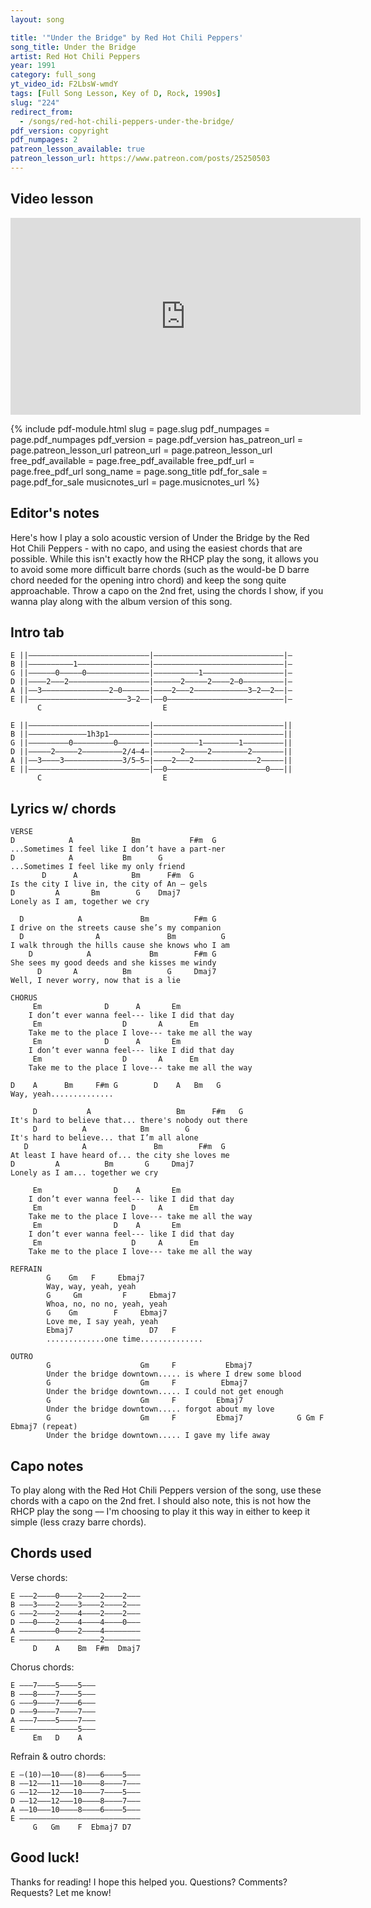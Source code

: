 ```yaml
---
layout: song

title: '"Under the Bridge" by Red Hot Chili Peppers'
song_title: Under the Bridge
artist: Red Hot Chili Peppers
year: 1991
category: full_song
yt_video_id: F2LbsW-wmdY
tags: [Full Song Lesson, Key of D, Rock, 1990s]
slug: "224"
redirect_from:
  - /songs/red-hot-chili-peppers-under-the-bridge/
pdf_version: copyright
pdf_numpages: 2
patreon_lesson_available: true
patreon_lesson_url: https://www.patreon.com/posts/25250503
---
```


## Video lesson

<iframe width="560" height="315" src="https://www.youtube.com/embed/F2LbsW-wmdY?showinfo=0" frameborder="0" allowfullscreen></iframe>

{% include pdf-module.html slug = page.slug pdf_numpages = page.pdf_numpages pdf_version = page.pdf_version has_patreon_url = page.patreon_lesson_url patreon_url = page.patreon_lesson_url free_pdf_available = page.free_pdf_available free_pdf_url = page.free_pdf_url song_name = page.song_title pdf_for_sale = page.pdf_for_sale musicnotes_url = page.musicnotes_url %}

## Editor's notes

Here's how I play a solo acoustic version of Under the Bridge by the Red Hot Chili Peppers - with no capo, and using the easiest chords that are possible. While this isn't exactly how the RHCP play the song, it allows you to avoid some more difficult barre chords (such as the would-be D barre chord needed for the opening intro chord) and keep the song quite approachable. Throw a capo on the 2nd fret, using the chords I show, if you wanna play along with the album version of this song.

## Intro tab

    E ||–––––––––––––––––––––––––––|–––––––––––––––––––––––––––––|–
    B ||––––––––––1––––––––––––––––|–––––––––––––––––––––––––––––|–
    G ||––––––0–––––0––––––––––––––|––––––––––1––––––––––––––––––|–
    D ||––––2–––2––––––––––––––––––|––––––2–––––2––––2–0–––––––––|–
    A ||––3–––––––––––––––2–0––––––|––––2–––2––––––––––––3–2––2––|–
    E ||––––––––––––––––––––––3–2––|––0––––––––––––––––––––––––––|–
          C                           E

    E ||–––––––––––––––––––––––––––|–––––––––––––––––––––––––––––||
    B ||–––––––––––––1h3p1–––––––––|–––––––––––––––––––––––––––––||
    G ||–––––––––0–––––––––0–––––––|––––––––––1––––––––1–––––––––||
    D ||–––––2–––––2–––––––––2/4–4–|––––––2–––––2––––––––2–––––––||
    A ||––3––––3–––––––––––––3/5–5–|––––2–––2––––––––––––––2–––––||
    E ||–––––––––––––––––––––––––––|––0––––––––––––––––––––––0–––||
          C                           E

## Lyrics w/ chords

    VERSE
    D            A             Bm           F#m  G
    ...Sometimes I feel like I don’t have a part-ner
    D            A           Bm      G
    ...Sometimes I feel like my only friend
           D      A            Bm      F#m  G
    Is the city I live in, the city of An – gels
    D         A       Bm        G    Dmaj7
    Lonely as I am, together we cry

      D            A             Bm          F#m G
    I drive on the streets cause she’s my companion
      D                A               Bm          G
    I walk through the hills cause she knows who I am
        D            A             Bm        F#m G
    She sees my good deeds and she kisses me windy
          D       A          Bm        G     Dmaj7
    Well, I never worry, now that is a lie

    CHORUS
         Em              D      A       Em
        I don’t ever wanna feel--- like I did that day
         Em                  D       A      Em
        Take me to the place I love--- take me all the way
         Em              D      A       Em
        I don’t ever wanna feel--- like I did that day
         Em                  D       A      Em
        Take me to the place I love--- take me all the way

    D    A      Bm     F#m G        D    A   Bm   G
    Way, yeah..............

         D           A                   Bm      F#m   G
    It's hard to believe that... there's nobody out there
         D          A            Bm        G
    It's hard to believe... that I’m all alone
       D            A               Bm        F#m  G
    At least I have heard of... the city she loves me
    D         A          Bm       G     Dmaj7
    Lonely as I am... together we cry

         Em                D    A       Em
        I don’t ever wanna feel--- like I did that day
         Em                    D     A      Em
        Take me to the place I love--- take me all the way
         Em                D    A       Em
        I don’t ever wanna feel--- like I did that day
         Em                    D     A      Em
        Take me to the place I love--- take me all the way

    REFRAIN
            G    Gm   F     Ebmaj7
            Way, way, yeah, yeah
            G     Gm         F     Ebmaj7
            Whoa, no, no no, yeah, yeah
            G    Gm        F     Ebmaj7
            Love me, I say yeah, yeah
            Ebmaj7                 D7   F
            .............one time..............

    OUTRO
            G                    Gm     F           Ebmaj7
            Under the bridge downtown..... is where I drew some blood
            G                    Gm     F          Ebmaj7
            Under the bridge downtown..... I could not get enough
            G                    Gm     F         Ebmaj7
            Under the bridge downtown..... forgot about my love
            G                    Gm     F         Ebmaj7            G Gm F Ebmaj7 (repeat)
            Under the bridge downtown..... I gave my life away

## Capo notes

To play along with the Red Hot Chili Peppers version of the song, use these chords with a capo on the 2nd fret. I should also note, this is not how the RHCP play the song –– I'm choosing to play it this way in either to keep it simple (less crazy barre chords).

## Chords used

Verse chords:

    E –––2––––0––––2––––2––––2–––
    B –––3––––2––––3––––2––––2–––
    G –––2––––2––––4––––2––––2–––
    D –––0––––2––––4––––4––––0–––
    A ––––––––0––––2––––4––––––––
    E ––––––––––––––––––2––––––––
         D    A    Bm  F#m  Dmaj7

Chorus chords:

    E –––7––––5––––5–––
    B –––8––––7––––5–––
    G –––9––––7––––6–––
    D –––9––––7––––7–––
    A –––7––––5––––7–––
    E –––––––––––––5–––
         Em   D    A

Refrain & outro chords:

    E –(10)––10–––(8)–––6––––5–––
    B ––12–––11–––10––––8––––7–––
    G ––12–––12–––10––––7––––5–––
    D ––12–––12–––10––––8––––7–––
    A ––10–––10––––8––––6––––5–––
    E –––––––––––––––––––––––––––
         G   Gm    F  Ebmaj7 D7

## Good luck!

Thanks for reading! I hope this helped you. Questions? Comments? Requests? Let me know!
